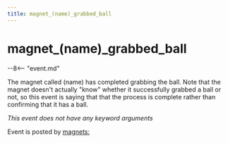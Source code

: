 ```yaml
---
title: magnet_(name)_grabbed_ball
---
```


# magnet_(name)\_grabbed_ball


--8<-- "event.md"

The magnet called (name) has completed grabbing the ball. Note that the
magnet doesn't actually "know" whether it successfully grabbed a ball
or not, so this event is saying that that the process is complete rather
than confirming that it has a ball.

*This event does not have any keyword arguments*

Event is posted by [magnets:](../config/magnets.md)
